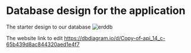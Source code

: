 # Database design for the application

The starter design to our database
![erddb](https://github.com/lilhind/bookipedia/assets/68995755/730b9004-0942-430a-a644-2e9a1842e5b5)

The website link to edit https://dbdiagram.io/d/Copy-of-api_14_c-65b439d8ac844320aed1e4f7
